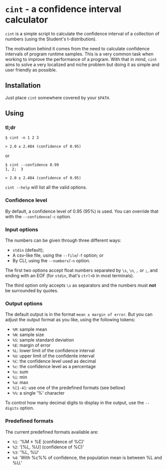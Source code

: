 # `cint` - a confidence interval calculator

`cint` is a simple script to calculate the confidence interval of a collection
of numbers (using the Student's t-distribution).

The motivation behind it comes from the need to calculate confidence intervals
of program runtime samples. This is a very common task when working to improve
the performance of a program. With that in mind, `cint` aims to solve a very
localized and niche problem but doing it as simple and user friendly as
possible.

## Installation

Just place `cint` somewhere covered by your `$PATH`.

## Using

### **tl;dr**

```
$ cint -n 1 2 3

> 2.0 ± 2.484 (confidence of 0.95)
```

or

```
$ cint --confidence 0.99
1, 2;  3

> 2.0 ± 2.484 (confidence of 0.95)
```

`cint --help` will list all the valid options.

### Confidence level

By default, a confidence level of 0.95 (95%) is used. You can override that
with the `--confidence`/`-c` option.

### Input options

The numbers can be given through three different ways:

- `stdin` (default);
- A csv-like file, using the `--file`/`-f` option; or
- By CLI, using the `--numbers`/`-n` option.

The first two options accept float numbers separated by `\s`, `\n`, `,` or `;`,
and ending with an EOF (for `stdin`, that's `ctrl+D` in most terminals).

The third option only accepts `\s` as separators and the numbers must **not** be
surrounded by quotes.

### Output options

The default output is in the format `mean ± margin of error`. But you can adjust
the output format as you like, using the following tokens:

- `%M`: sample mean
- `%N`: sample size
- `%S`: sample standard deviation
- `%E`: margin of error
- `%L`: lower limit of the confidence interval
- `%U`: upper limit of the confidente interval
- `%C`: the confidence level used as decimal
- `%c`: the confidence level as a percentage
- `%s`: sum
- `%i`: min
- `%a`: max
- `%[1-4]`: use one of the predefined formats (see bellow)
- `%%`: a single '%' character

To control how many decimal digits to display in the output, use the `--digits`
option.

### Predefined formats

The current predefined formats available are:

- `%1`: '%M ± %E (confidence of %C)'
- `%2`: '\[%L, %U\] (confidence of %C)'
- `%3`: '%L, %U'
- `%4`: 'With %c%% of confidence, the population mean is between %L and %U.'

